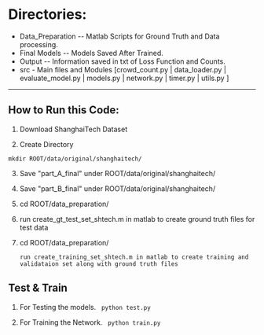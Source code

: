 # Directories:
- Data_Preparation -- Matlab Scripts for Ground Truth and Data processing.
- Final Models -- Models Saved After Trained.
- Output -- Information saved in txt of Loss Function and Counts.
- src - Main files and Modules [crowd_count.py | data_loader.py | evaluate_model.py | models.py | network.py | timer.py | utils.py ]
******
## How to Run this Code:

1. Download ShanghaiTech Dataset

2. Create Directory

``` mkdir ROOT/data/original/shanghaitech/ ``` 

3. Save "part_A_final" under ROOT/data/original/shanghaitech/

4. Save "part_B_final" under ROOT/data/original/shanghaitech/

5. cd ROOT/data_preparation/

6. run create_gt_test_set_shtech.m in matlab to create ground truth files for test data

7. cd ROOT/data_preparation/

    ```run create_training_set_shtech.m in matlab to create training and validataion set along with ground truth files```
## Test & Train
1. For Testing the models.
``` python test.py``` 

2. For Training the Network.
``` python train.py```
